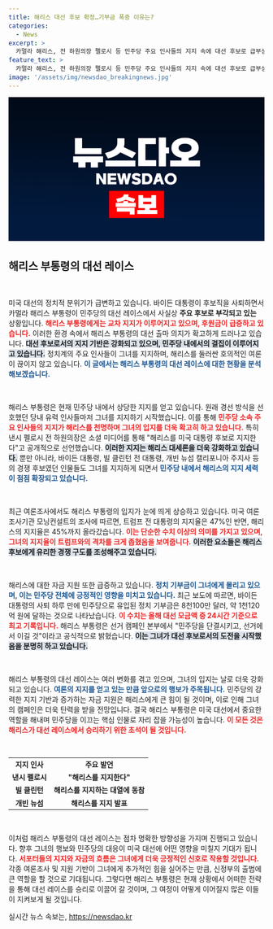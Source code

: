 ```yaml
---
title: 해리스 대선 후보 확정…기부금 폭증 이유는?
categories:
  - News
excerpt: >
  카멀라 해리스, 전 하원의장 펠로시 등 민주당 주요 인사들의 지지 속에 대선 후보로 급부상! 기부금도 폭주하며 대세론이 확고해지는 가운데, 해리스는 “단결과 승리를 이끌겠다”고 다짐했습니다.
feature_text: >
  카멀라 해리스, 전 하원의장 펠로시 등 민주당 주요 인사들의 지지 속에 대선 후보로 급부상! 기부금도 폭주하며 대세론이 확고해지는 가운데, 해리스는 “단결과 승리를 이끌겠다”고 다짐했습니다.
image: '/assets/img/newsdao_breakingnews.jpg'
---
```


<p><img src="/assets/img/newsdao_breakingnews.jpg" alt="firstkoreanews 속보" /></p>

<h2 data-ke-size="size26">해리스 부통령의 대선 레이스</h2>

<p data-ke-size="size16">&nbsp;</p>

<p>미국 대선의 정치적 분위기가 급변하고 있습니다. 바이든 대통령이 후보직을 사퇴하면서 카멀라 해리스 부통령이 민주당의 대선 레이스에서 사실상 <strong>주요 후보로 부각되고 있는</strong> 상황입니다. <b><span style="color: #ee2323;">해리스 부통령에게는 교차 지지가 이루어지고 있으며, 후원금이 급증하고 있습니다.</span></b> 이러한 환경 속에서 해리스 부통령의 대선 출마 의지가 확고하게 드러나고 있습니다. <b><span style="background-color: #21538527;">대선 후보로서의 지지 기반은 강화되고 있으며, 민주당 내에서의 결집이 이루어지고 있습니다.</span></b> 정치계의 주요 인사들이 그녀를 지지하며, 해리스를 둘러싼 호의적인 여론이 끊이지 않고 있습니다. <b><span style="color: #1a5490;">이 글에서는 해리스 부통령의 대선 레이스에 대한 현황을 분석해보겠습니다.</span></b></p>

<p data-ke-size="size16">&nbsp;</p>

<p>해리스 부통령은 현재 민주당 내에서 상당한 지지를 얻고 있습니다. 원래 경선 방식을 선호했던 당내 유력 인사들마저 그녀를 지지하기 시작했습니다. 이를 통해 <b><span style="color: #ee2323;">민주당 소속 주요 인사들의 지지가 해리스를 천명하며 그녀의 입지를 더욱 확고히 하고 있습니다.</span></b> 특히 낸시 펠로시 전 하원의장은 소셜 미디어를 통해 "해리스를 미국 대통령 후보로 지지한다"고 공개적으로 선언했습니다. <b><span style="background-color: #21538527;">이러한 지지는 해리스 대세론을 더욱 강화하고 있습니다.</span></b> 뿐만 아니라, 바이든 대통령, 빌 클린턴 전 대통령, 개빈 뉴섬 캘리포니아 주지사 등의 경쟁 후보였던 인물들도 그녀를 지지하게 되면서 <b><span style="color: #1a5490;">민주당 내에서 해리스의 지지 세력이 점점 확장되고 있습니다.</span></b></p>

<p data-ke-size="size16">&nbsp;</p>

<p>최근 여론조사에서도 해리스 부통령의 입지가 눈에 띄게 상승하고 있습니다. 미국 여론조사기관 모닝컨설트의 조사에 따르면, 트럼프 전 대통령의 지지율은 47%인 반면, 해리스의 지지율은 45%까지 올라갔습니다. <b><span style="color: #ee2323;">이는 단순한 수치 이상의 의미를 가지고 있으며, 그녀의 지지율이 트럼프와의 격차를 크게 좁혔음을 보여줍니다.</span></b> <b><span style="background-color: #21538527;">이러한 요소들은 해리스 후보에게 유리한 경쟁 구도를 조성해주고 있습니다.</span></b> </p>

<p data-ke-size="size16">&nbsp;</p>

<p>해리스에 대한 자금 지원 또한 급증하고 있습니다. <b><span style="color: #1a5490;">정치 기부금이 그녀에게 몰리고 있으며, 이는 민주당 전체에 긍정적인 영향을 미치고 있습니다.</span></b> 최근 보도에 따르면, 바이든 대통령의 사퇴 하루 만에 민주당으로 유입된 정치 기부금은 8천100만 달러, 약 1천120억 원에 달하는 것으로 나타났습니다. <b><span style="color: #ee2323;">이 수치는 올해 대선 모금액 중 24시간 기준으로 최고 기록입니다.</span></b> 해리스 부통령은 선거 캠페인 본부에서 "민주당을 단결시키고, 선거에서 이길 것"이라고 공식적으로 밝혔습니다. <b><span style="background-color: #21538527;">이는 그녀가 대선 후보로서의 도전을 시작했음을 분명히 하고 있습니다.</span></b> </p>

<p data-ke-size="size16">&nbsp;</p>

<p>해리스 부통령의 대선 레이스는 여러 변화를 겪고 있으며, 그녀의 입지는 날로 더욱 강화되고 있습니다. <b><span style="color: #1a5490;">여론의 지지를 얻고 있는 만큼 앞으로의 행보가 주목됩니다.</span></b> 민주당의 강력한 지지 기반과 증가하는 자금 지원은 해리스에게 큰 힘이 될 것이며, 이로 인해 그녀의 캠페인은 더욱 탄력을 받을 전망입니다. 결국 해리스 부통령은 미국 대선에서 중요한 역할을 해내며 민주당을 이끄는 핵심 인물로 자리 잡을 가능성이 높습니다. <b><span style="color: #ee2323;">이 모든 것은 해리스가 대선 레이스에서 승리하기 위한 초석이 될 것입니다.</span></b></p>

<p data-ke-size="size16">&nbsp;</p>

<table style="width: 100%;">
  <tr>
    <td style="text-align: center; height: 17px;"><b>지지 인사</b></td>
    <td style="text-align: center; height: 17px;"><b>주요 발언</b></td>
  </tr>
  <tr>
    <td style="text-align: center; height: 17px;"><b>낸시 펠로시</b></td>
    <td style="text-align: center; height: 17px;"><b>"해리스를 지지한다"</b></td>
  </tr>
  <tr>
    <td style="text-align: center; height: 17px;"><b>빌 클린턴</b></td>
    <td style="text-align: center; height: 17px;"><b>해리스를 지지하는 대열에 동참</b></td>
  </tr>
  <tr>
    <td style="text-align: center; height: 17px;"><b>개빈 뉴섬</b></td>
    <td style="text-align: center; height: 17px;"><b>해리스를 지지 발표</b></td>
  </tr>
</table>

<p data-ke-size="size16">&nbsp;</p>

<p>이처럼 해리스 부통령의 대선 레이스는 점차 명확한 방향성을 가지며 진행되고 있습니다. 향후 그녀의 행보와 민주당의 대응이 미국 대선에 어떤 영향을 미칠지 기대가 됩니다. <b><span style="color: #ee2323;">서포터들의 지지와 자금의 흐름은 그녀에게 더욱 긍정적인 신호로 작용할 것입니다.</span></b> 각종 여론조사 및 지원 기반이 그녀에게 추가적인 힘을 실어주는 만큼, 신정부의 출범에 큰 역할을 할 것으로 기대됩니다. 그렇다면 해리스 부통령은 현재 상황에서 어떠한 전략을 통해 대선 레이스를 승리로 이끌어 갈 것이며, 그 여정이 어떻게 이어질지 많은 이들이 지켜보게 될 것입니다.</p>
실시간 뉴스 속보는, <a href="https://newsdao.kr" rel="dofollow">https://newsdao.kr</a>


